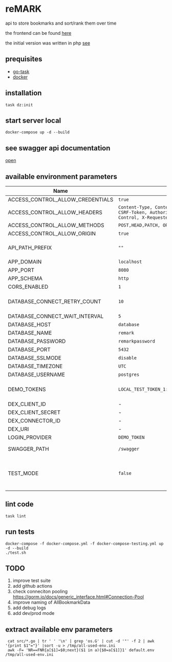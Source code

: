 # reMARK

api to store bookmarks and sort/rank them over time

the frontend can be found [here](https://github.com/itsmethemojo/remark)

the initial version was written in php [see](https://github.com/itsmethemojo/remark-api/tree/21f1ad861827053c76f328d39174b97c225cc5d4)

## prequisites

- [go-task](https://github.com/go-task/task)
- [docker](https://www.docker.com/get-started)

## installation

`task dz:init`

## start server local

`docker-compose up -d --build`

## see swagger api documentation

[open](http://localhost:8080/swagger/index.html)

## available environment parameters

| Name | Default | Description |
|------|---------|-------------|
| ACCESS_CONTROL_ALLOW_CREDENTIALS | `true` | CORS Header |
| ACCESS_CONTROL_ALLOW_HEADERS | `Content-Type, Content-Length, Accept-Encoding, X-CSRF-Token, Authorization, accept, origin, Cache-Control, X-Requested-With` | CORS Header |
| ACCESS_CONTROL_ALLOW_METHODS | `POST,HEAD,PATCH, OPTIONS, GET, PUT` | CORS Header |
| ACCESS_CONTROL_ALLOW_ORIGIN | `true` | CORS Header |
| API_PATH_PREFIX | `""` | path prefix to host the api on a path like `/you/custom/path/v1/bookmarks` |
| APP_DOMAIN | `localhost` | web domain |
| APP_PORT | `8080` | port of the webserver |
| APP_SCHEMA | `http` | might be https or http |
| CORS_ENABLED | `1` | toggle CORS Headers |
| DATABASE_CONNECT_RETRY_COUNT | `10` | for local testing if database boots slow, the app will retry later X times |
| DATABASE_CONNECT_WAIT_INTERVAL | `5` | intervall between retries |
| DATABASE_HOST | `database` | - |
| DATABASE_NAME | `remark` | - |
| DATABASE_PASSWORD | `remarkpassword` | - |
| DATABASE_PORT | `5432` | - |
| DATABASE_SSLMODE | `disable` | - |
| DATABASE_TIMEZONE | `UTC` | - |
| DATABASE_USERNAME | `postgres` | - |
| DEMO_TOKENS | `LOCAL_TEST_TOKEN_1:user1,LOCAL_TEST_TOKEN_2:user2` | for local testing this tokens can be used as Authorization Header |
| DEX_CLIENT_ID | - | [see](https://dexidp.io/docs/connectors/github/#configuration) |
| DEX_CLIENT_SECRET | - | [see](https://dexidp.io/docs/connectors/github/#configuration) |
| DEX_CONNECTOR_ID | - | [see](https://dexidp.io/docs/connectors/github/#configuration) |
| DEX_URI | - | URI of the dex instance |
| LOGIN_PROVIDER | `DEMO_TOKEN` | can be `DEX` or `DEMO_TOKEN` |
| SWAGGER_PATH | `/swagger` | path where the swagger ui will be available |
| TEST_MODE | `false` | if `true` an additional api route `DELETE /bookmark/` to clear the database is available, also env parameters will be dumped in startup log |

## lint code

`task lint`

## run tests

```
docker-compose -f docker-compose.yml -f docker-compose-testing.yml up -d --build
./test.sh
```

## TODO

1. improve test suite
2. add github actions
3. check conneciton pooling https://gorm.io/docs/generic_interface.html#Connection-Pool
4. improve naming of AllBookmarkData
5. add debug logs
6. add dev/prod mode

## extract available env parameters

```
 cat src/*.go | tr ' ' '\n' | grep 'os.G' | cut -d '"' -f 2 | awk '{print $1"="}' |sort -u > /tmp/all-used-env.ini
 awk -F= 'NR==FNR{a[$1]=$0;next}($1 in a){$0=a[$1]}1' default.env /tmp/all-used-env.ini
```
